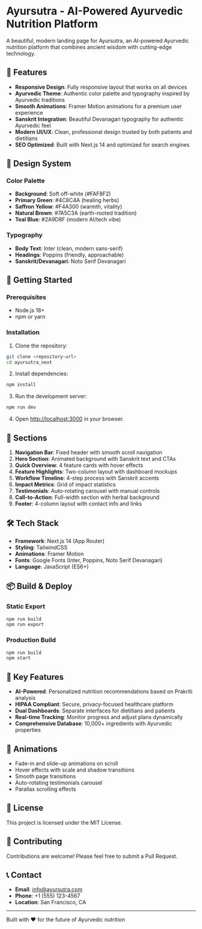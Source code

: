 # Ayursutra - AI-Powered Ayurvedic Nutrition Platform

A beautiful, modern landing page for Ayursutra, an AI-powered Ayurvedic nutrition platform that combines ancient wisdom with cutting-edge technology.

## 🌿 Features

- **Responsive Design**: Fully responsive layout that works on all devices
- **Ayurvedic Theme**: Authentic color palette and typography inspired by Ayurvedic traditions
- **Smooth Animations**: Framer Motion animations for a premium user experience
- **Sanskrit Integration**: Beautiful Devanagari typography for authentic Ayurvedic feel
- **Modern UI/UX**: Clean, professional design trusted by both patients and dietitians
- **SEO Optimized**: Built with Next.js 14 and optimized for search engines

## 🎨 Design System

### Color Palette
- **Background**: Soft off-white (#FAF8F2)
- **Primary Green**: #4C8C4A (healing herbs)
- **Saffron Yellow**: #F4A300 (warmth, vitality)
- **Natural Brown**: #7A5C3A (earth-rooted tradition)
- **Teal Blue**: #2A9D8F (modern AI/tech vibe)

### Typography
- **Body Text**: Inter (clean, modern sans-serif)
- **Headings**: Poppins (friendly, approachable)
- **Sanskrit/Devanagari**: Noto Serif Devanagari

## 🚀 Getting Started

### Prerequisites
- Node.js 18+ 
- npm or yarn

### Installation

1. Clone the repository:
```bash
git clone <repository-url>
cd ayursutra_next
```

2. Install dependencies:
```bash
npm install
```

3. Run the development server:
```bash
npm run dev
```

4. Open [http://localhost:3000](http://localhost:3000) in your browser.

## 📱 Sections

1. **Navigation Bar**: Fixed header with smooth scroll navigation
2. **Hero Section**: Animated background with Sanskrit text and CTAs
3. **Quick Overview**: 4 feature cards with hover effects
4. **Feature Highlights**: Two-column layout with dashboard mockups
5. **Workflow Timeline**: 4-step process with Sanskrit accents
6. **Impact Metrics**: Grid of impact statistics
7. **Testimonials**: Auto-rotating carousel with manual controls
8. **Call-to-Action**: Full-width section with herbal background
9. **Footer**: 4-column layout with contact info and links

## 🛠️ Tech Stack

- **Framework**: Next.js 14 (App Router)
- **Styling**: TailwindCSS
- **Animations**: Framer Motion
- **Fonts**: Google Fonts (Inter, Poppins, Noto Serif Devanagari)
- **Language**: JavaScript (ES6+)

## 📦 Build & Deploy

### Static Export
```bash
npm run build
npm run export
```

### Production Build
```bash
npm run build
npm start
```

## 🎯 Key Features

- **AI-Powered**: Personalized nutrition recommendations based on Prakriti analysis
- **HIPAA Compliant**: Secure, privacy-focused healthcare platform
- **Dual Dashboards**: Separate interfaces for dietitians and patients
- **Real-time Tracking**: Monitor progress and adjust plans dynamically
- **Comprehensive Database**: 10,000+ ingredients with Ayurvedic properties

## 🌟 Animations

- Fade-in and slide-up animations on scroll
- Hover effects with scale and shadow transitions
- Smooth page transitions
- Auto-rotating testimonials carousel
- Parallax scrolling effects

## 📄 License

This project is licensed under the MIT License.

## 🤝 Contributing

Contributions are welcome! Please feel free to submit a Pull Request.

## 📞 Contact

- **Email**: info@ayursutra.com
- **Phone**: +1 (555) 123-4567
- **Location**: San Francisco, CA

---

Built with ❤️ for the future of Ayurvedic nutrition